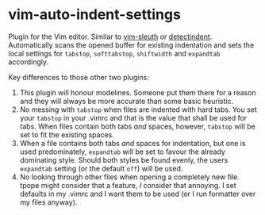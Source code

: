 # vim-auto-indent-settings
Plugin for the Vim editor. Similar to [vim-sleuth](https://github.com/tpope/vim-sleuth) or [detectindent](https://github.com/ciaranm/detectindent). Automatically scans the opened buffer for existing indentation and sets the local settings for `tabstop`, `softtabstop`, `shiftwidth` and `expandtab` accordingly.

Key differences to those other two plugins:
1. This plugin will honour modelines. Someone put them there for a reason and they will always be more accurate than some basic heuristic.
2. No messing with `tabstop` when files are indented with hard tabs. You set your `tabstop` in your .vimrc and that is the value that shall be used for tabs. When files contain both tabs *and* spaces, however, `tabstop` will be set to fit the existing spaces.
3. When a file contains both tabs *and* spaces for indentation, but one is used predominately, `expandtab` will be set to favour the already dominating style. Should both styles be found evenly, the users `expandtab` setting (or the default `off`) will be used.
4. No looking through other files when opening a completely new file. tpope might consider that a feature, *I* consider that annoying. I set defaults in my .vimrc and I want them to be used (or I run formatter over my files anyway).
